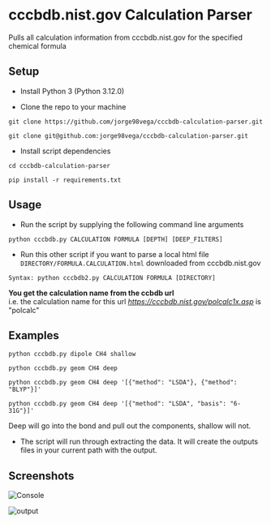 # cccbdb.nist.gov Calculation Parser

Pulls all calculation information from cccbdb.nist.gov for the specified chemical formula

## Setup

* Install Python 3 (Python 3.12.0)

* Clone the repo to your machine

`git clone https://github.com/jorge98vega/cccbdb-calculation-parser.git`

`git clone git@github.com:jorge98vega/cccbdb-calculation-parser.git`

* Install script dependencies

`cd cccbdb-calculation-parser`

`pip install -r requirements.txt`

## Usage

* Run the script by supplying the following command line arguments

`python cccbdb.py CALCULATION FORMULA [DEPTH] [DEEP_FILTERS]`

* Run this other script if you want to parse a local html file `DIRECTORY/FORMULA.CALCULATION.html` downloaded from cccbdb.nist.gov

`Syntax: python cccbdb2.py CALCULATION FORMULA [DIRECTORY]`

**You get the calculation name from the ccbdb url**  
i.e. the calculation name for this url *https://cccbdb.nist.gov/polcalc1x.asp* is "polcalc"

## Examples

`python cccbdb.py dipole CH4 shallow`

`python cccbdb.py geom CH4 deep`

`python cccbdb.py geom CH4 deep '[{"method": "LSDA"}, {"method": "BLYP"}]'`

`python cccbdb.py geom CH4 deep '[{"method": "LSDA", "basis": "6-31G"}]'`

Deep will go into the bond and pull out the components, shallow will not.

* The script will run through extracting the data.  It will create the outputs files in your current path with the output.

## Screenshots

![Console](screenshots/console.jpg)

![output](screenshots/output.jpg)
